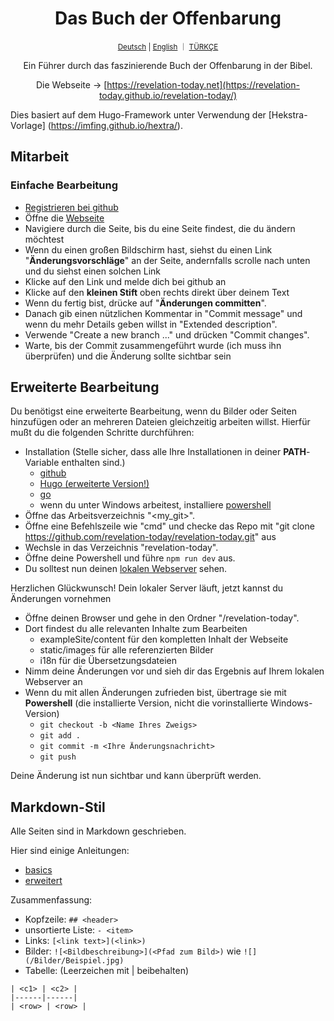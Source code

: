 <div align="center">
  <h1 align="center">Das Buch der Offenbarung</h1>
  <sup align="center"><a href="README.de.md">Deutsch</a> | <a href="README.md">English</a> ｜ <a href="README.tr.md">TÜRKÇE</a></sup>
  <p align="center">Ein Führer durch das faszinierende Buch der Offenbarung in der Bibel.</p>

Die Webseite → [https://revelation-today.net](https://revelation-today.github.io/revelation-today/)
</div>

Dies basiert auf dem Hugo-Framework unter Verwendung der [Hekstra-Vorlage] (https://imfing.github.io/hextra/).

## Mitarbeit

### Einfache Bearbeitung

- [Registrieren bei github](https://github.com/signup?ref_cta=Sign+up&ref_loc=header+logged+out&ref_page=%2F&source=header-home)
- Öffne die [Webseite](https://revelation-today.github.io/revelation-today/)
- Navigiere durch die Seite, bis du eine Seite findest, die du ändern möchtest
- Wenn du einen großen Bildschirm hast, siehst du einen Link "**Änderungsvorschläge**" an der Seite, andernfalls scrolle nach unten und du siehst einen solchen Link
- Klicke auf den Link und melde dich bei github an
- Klicke auf den **kleinen Stift** oben rechts direkt über deinem Text
- Wenn du fertig bist, drücke auf "**Änderungen committen**".
- Danach gib einen nützlichen Kommentar in "Commit message" und wenn du mehr Details geben willst in "Extended description". 
- Verwende "Create a new branch ..." und drücken "Commit changes".
- Warte, bis der Commit zusammengeführt wurde (ich muss ihn überprüfen) und die Änderung sollte sichtbar sein

## Erweiterte Bearbeitung

Du benötigst eine erweiterte Bearbeitung, wenn du Bilder oder Seiten hinzufügen oder an mehreren Dateien gleichzeitig arbeiten willst. Hierfür mußt du die folgenden Schritte durchführen:
- Installation (Stelle sicher, dass alle Ihre Installationen in deiner **PATH**-Variable enthalten sind.)
    - [github](https://git-scm.com/)
    - [Hugo (erweiterte Version!)](https://gohugo.io/installation/)
    - [go](https://go.dev/)
    - wenn du unter Windows arbeitest, installiere [powershell](https://learn.microsoft.com/en-us/powershell/scripting/install/installing-powershell-on-windows?view=powershell-7.4)
- Öffne das Arbeitsverzeichnis "<my_git>". 
- Öffne eine Befehlszeile wie "cmd" und checke das Repo mit "git clone https://github.com/revelation-today/revelation-today.git" aus
- Wechsle in das Verzeichnis "revelation-today".
- Öffne deine Powershell und führe `npm run dev` aus.
- Du solltest nun deinen [lokalen Webserver](http://localhost:1313/) sehen.

Herzlichen Glückwunsch! Dein lokaler Server läuft, jetzt kannst du Änderungen vornehmen

- Öffne deinen Browser und gehe in den Ordner "<my-git>/revelation-today".
- Dort findest du alle relevanten Inhalte zum Bearbeiten
    - exampleSite/content für den kompletten Inhalt der Webseite
    - static/images für alle referenzierten Bilder
    - i18n für die Übersetzungsdateien
- Nimm deine Änderungen vor und sieh dir das Ergebnis auf Ihrem lokalen Webserver an
- Wenn du mit allen Änderungen zufrieden bist, übertrage sie mit **Powershell** (die installierte Version, nicht die vorinstallierte Windows-Version)
    - `git checkout -b <Name Ihres Zweigs>`
    - `git add .`
    - `git commit -m <Ihre Änderungsnachricht>`
    - `git push`
    
Deine Änderung ist nun sichtbar und kann überprüft werden.

## Markdown-Stil

Alle Seiten sind in Markdown geschrieben. 

Hier sind einige Anleitungen:
- [basics](https://www.markdownguide.org/basic-syntax/)
- [erweitert](https://www.markdownguide.org/extended-syntax/)

Zusammenfassung:
- Kopfzeile: `## <header>`
- unsortierte Liste: `- <item>`
- Links: `[<link text>](<link>)`
- Bilder: `![<Bildbeschreibung>](<Pfad zum Bild>)` wie `![](/Bilder/Beispiel.jpg)`
- Tabelle: (Leerzeichen mit \| beibehalten) 
```
| <c1> | <c2> |
|------|------|
| <row> | <row> |
```
